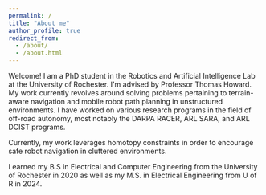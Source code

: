 ```yaml
---
permalink: /
title: "About me"
author_profile: true
redirect_from: 
  - /about/
  - /about.html
---
```


Welcome! I am a PhD student in the Robotics and Artificial Intelligence Lab at the University of Rochester. I'm advised by Professor Thomas Howard. My work currently revolves around solving problems pertaining to terrain-aware navigation and mobile robot path planning in unstructured environments. I have worked on various research programs in the field of off-road autonomy, most notably the DARPA RACER, ARL SARA, and ARL DCIST programs.

Currently, my work leverages homotopy constraints in order to encourage safe robot navigation in cluttered environments.

I earned my B.S in Electrical and Computer Engineering from the University of Rochester in 2020 as well as my M.S. in Electrical Engineering from U of R in 2024.



